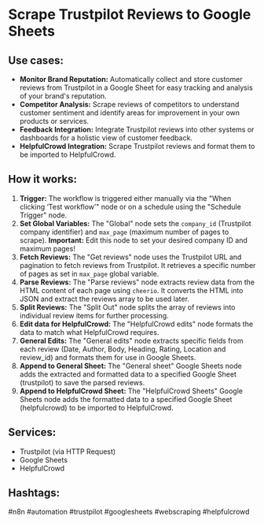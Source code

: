 # Scrape Trustpilot Reviews to Google Sheets

## Use cases:

- **Monitor Brand Reputation:** Automatically collect and store customer reviews from Trustpilot in a Google Sheet for easy tracking and analysis of your brand's reputation.
- **Competitor Analysis:** Scrape reviews of competitors to understand customer sentiment and identify areas for improvement in your own products or services.
- **Feedback Integration:** Integrate Trustpilot reviews into other systems or dashboards for a holistic view of customer feedback.
- **HelpfulCrowd Integration:** Scrape Trustpilot reviews and format them to be imported to HelpfulCrowd.

## How it works:

1.  **Trigger:** The workflow is triggered either manually via the "When clicking ‘Test workflow’" node or on a schedule using the "Schedule Trigger" node.
2.  **Set Global Variables:** The "Global" node sets the `company_id` (Trustpilot company identifier) and `max_page` (maximum number of pages to scrape). **Important:** Edit this node to set your desired company ID and maximum pages!
3.  **Fetch Reviews:** The "Get reviews" node uses the Trustpilot URL and pagination to fetch reviews from Trustpilot. It retrieves a specific number of pages as set in `max_page` global variable.
4.  **Parse Reviews:** The "Parse reviews" node extracts review data from the HTML content of each page using `cheerio`. It converts the HTML into JSON and extract the reviews array to be used later.
5.  **Split Reviews:** The "Split Out" node splits the array of reviews into individual review items for further processing.
6.  **Edit data for HelpfulCrowd:** The "HelpfulCrowd edits" node formats the data to match what HelpfulCrowd requires.
7.  **General Edits:** The "General edits" node extracts specific fields from each review (Date, Author, Body, Heading, Rating, Location and review_id) and formats them for use in Google Sheets.
8.  **Append to General Sheet:** The "General sheet" Google Sheets node adds the extracted and formatted data to a specified Google Sheet (trustpilot) to save the parsed reviews.
9.  **Append to HelpfulCrowd Sheet:** The "HelpfulCrowd Sheets" Google Sheets node adds the formatted data to a specified Google Sheet (helpfulcrowd) to be imported to HelpfulCrowd.

## Services:

-   Trustpilot (via HTTP Request)
-   Google Sheets
-   HelpfulCrowd

## Hashtags:

#n8n #automation #trustpilot #googlesheets #webscraping #helpfulcrowd
